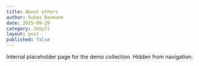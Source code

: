 ```yaml
---
title: About others
author: Suhas Devmane
date: 2025-09-28
category: Jekyll
layout: post
published: false
---
```


Internal placeholder page for the demo collection. Hidden from navigation.

